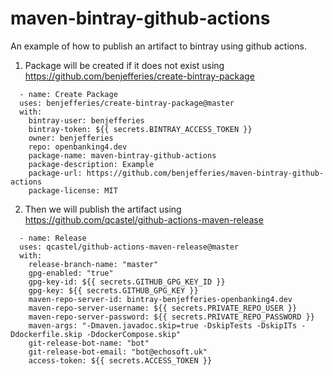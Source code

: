 # maven-bintray-github-actions
An example of how to publish an artifact to bintray using github actions.

1. Package will be created if it does not exist using https://github.com/benjefferies/create-bintray-package
  ```
    - name: Create Package
    uses: benjefferies/create-bintray-package@master
    with:
      bintray-user: benjefferies
      bintray-token: ${{ secrets.BINTRAY_ACCESS_TOKEN }}
      owner: benjefferies
      repo: openbanking4.dev
      package-name: maven-bintray-github-actions
      package-description: Example
      package-url: https://github.com/benjefferies/maven-bintray-github-actions
      package-license: MIT
  ```
2. Then we will publish the artifact using https://github.com/qcastel/github-actions-maven-release
  ```
    - name: Release
    uses: qcastel/github-actions-maven-release@master
    with:
      release-branch-name: "master"
      gpg-enabled: "true"
      gpg-key-id: ${{ secrets.GITHUB_GPG_KEY_ID }}
      gpg-key: ${{ secrets.GITHUB_GPG_KEY }}
      maven-repo-server-id: bintray-benjefferies-openbanking4.dev
      maven-repo-server-username: ${{ secrets.PRIVATE_REPO_USER }}
      maven-repo-server-password: ${{ secrets.PRIVATE_REPO_PASSWORD }}
      maven-args: "-Dmaven.javadoc.skip=true -DskipTests -DskipITs -Ddockerfile.skip -DdockerCompose.skip"
      git-release-bot-name: "bot"
      git-release-bot-email: "bot@echosoft.uk"
      access-token: ${{ secrets.ACCESS_TOKEN }}
  ```
